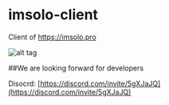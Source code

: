 # imsolo-client
Client of https://imsolo.pro

![alt tag](https://legendmod.ml/banners/iconSolo.png)

##We are looking forward for developers

Disocrd: [https://discord.com/invite/5gXJaJQ](https://discord.com/invite/5gXJaJQ)
